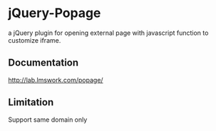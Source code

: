 jQuery-Popage
=============

a jQuery plugin for opening external page with javascript function to customize iframe.

Documentation
-------------

http://lab.lmswork.com/popage/

Limitation
-------------

Support same domain only